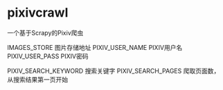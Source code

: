 # pixivcrawl
一个基于Scrapy的Pixiv爬虫

IMAGES_STORE 图片存储地址
PIXIV_USER_NAME PIXIV用户名
PIXIV_USER_PASS PIXIV密码

PIXIV_SEARCH_KEYWORD 搜索关键字
PIXIV_SEARCH_PAGES 爬取页面数，从搜索结果第一页开始
